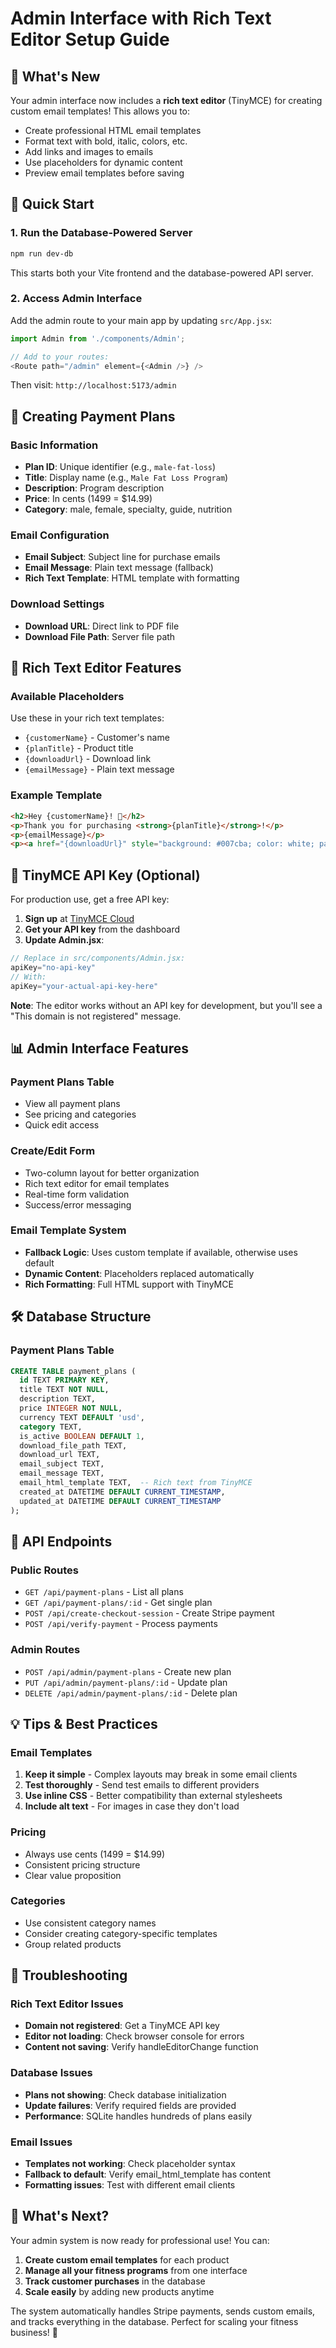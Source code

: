 # Admin Interface with Rich Text Editor Setup Guide

## 🎯 What's New

Your admin interface now includes a **rich text editor** (TinyMCE) for creating custom email templates! This allows you to:

- Create professional HTML email templates
- Format text with bold, italic, colors, etc.
- Add links and images to emails
- Use placeholders for dynamic content
- Preview email templates before saving

## 🚀 Quick Start

### 1. Run the Database-Powered Server

```bash
npm run dev-db
```

This starts both your Vite frontend and the database-powered API server.

### 2. Access Admin Interface

Add the admin route to your main app by updating `src/App.jsx`:

```javascript
import Admin from './components/Admin';

// Add to your routes:
<Route path="/admin" element={<Admin />} />
```

Then visit: `http://localhost:5173/admin`

## 📝 Creating Payment Plans

### Basic Information
- **Plan ID**: Unique identifier (e.g., `male-fat-loss`)
- **Title**: Display name (e.g., `Male Fat Loss Program`)
- **Description**: Program description
- **Price**: In cents (1499 = $14.99)
- **Category**: male, female, specialty, guide, nutrition

### Email Configuration
- **Email Subject**: Subject line for purchase emails
- **Email Message**: Plain text message (fallback)
- **Rich Text Template**: HTML template with formatting

### Download Settings
- **Download URL**: Direct link to PDF file
- **Download File Path**: Server file path

## 🎨 Rich Text Editor Features

### Available Placeholders
Use these in your rich text templates:

- `{customerName}` - Customer's name
- `{planTitle}` - Product title
- `{downloadUrl}` - Download link
- `{emailMessage}` - Plain text message

### Example Template
```html
<h2>Hey {customerName}! 🎉</h2>
<p>Thank you for purchasing <strong>{planTitle}</strong>!</p>
<p>{emailMessage}</p>
<p><a href="{downloadUrl}" style="background: #007cba; color: white; padding: 10px 20px; text-decoration: none; border-radius: 5px;">Download Now</a></p>
```

## 🔑 TinyMCE API Key (Optional)

For production use, get a free API key:

1. **Sign up** at [TinyMCE Cloud](https://www.tiny.cloud/)
2. **Get your API key** from the dashboard
3. **Update Admin.jsx**:

```javascript
// Replace in src/components/Admin.jsx:
apiKey="no-api-key"
// With:
apiKey="your-actual-api-key-here"
```

**Note**: The editor works without an API key for development, but you'll see a "This domain is not registered" message.

## 📊 Admin Interface Features

### Payment Plans Table
- View all payment plans
- See pricing and categories
- Quick edit access

### Create/Edit Form
- Two-column layout for better organization
- Rich text editor for email templates
- Real-time form validation
- Success/error messaging

### Email Template System
- **Fallback Logic**: Uses custom template if available, otherwise uses default
- **Dynamic Content**: Placeholders replaced automatically
- **Rich Formatting**: Full HTML support with TinyMCE

## 🛠️ Database Structure

### Payment Plans Table
```sql
CREATE TABLE payment_plans (
  id TEXT PRIMARY KEY,
  title TEXT NOT NULL,
  description TEXT,
  price INTEGER NOT NULL,
  currency TEXT DEFAULT 'usd',
  category TEXT,
  is_active BOOLEAN DEFAULT 1,
  download_file_path TEXT,
  download_url TEXT,
  email_subject TEXT,
  email_message TEXT,
  email_html_template TEXT,  -- Rich text from TinyMCE
  created_at DATETIME DEFAULT CURRENT_TIMESTAMP,
  updated_at DATETIME DEFAULT CURRENT_TIMESTAMP
);
```

## 🚀 API Endpoints

### Public Routes
- `GET /api/payment-plans` - List all plans
- `GET /api/payment-plans/:id` - Get single plan
- `POST /api/create-checkout-session` - Create Stripe payment
- `POST /api/verify-payment` - Process payments

### Admin Routes
- `POST /api/admin/payment-plans` - Create new plan
- `PUT /api/admin/payment-plans/:id` - Update plan
- `DELETE /api/admin/payment-plans/:id` - Delete plan

## 💡 Tips & Best Practices

### Email Templates
1. **Keep it simple** - Complex layouts may break in some email clients
2. **Test thoroughly** - Send test emails to different providers
3. **Use inline CSS** - Better compatibility than external stylesheets
4. **Include alt text** - For images in case they don't load

### Pricing
- Always use cents (1499 = $14.99)
- Consistent pricing structure
- Clear value proposition

### Categories
- Use consistent category names
- Consider creating category-specific templates
- Group related products

## 🔧 Troubleshooting

### Rich Text Editor Issues
- **Domain not registered**: Get a TinyMCE API key
- **Editor not loading**: Check browser console for errors
- **Content not saving**: Verify handleEditorChange function

### Database Issues
- **Plans not showing**: Check database initialization
- **Update failures**: Verify required fields are provided
- **Performance**: SQLite handles hundreds of plans easily

### Email Issues
- **Templates not working**: Check placeholder syntax
- **Fallback to default**: Verify email_html_template has content
- **Formatting issues**: Test with different email clients

## 🎉 What's Next?

Your admin system is now ready for professional use! You can:

1. **Create custom email templates** for each product
2. **Manage all your fitness programs** from one interface
3. **Track customer purchases** in the database
4. **Scale easily** by adding new products anytime

The system automatically handles Stripe payments, sends custom emails, and tracks everything in the database. Perfect for scaling your fitness business! 💪 